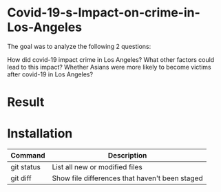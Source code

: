 # Covid-19-s-Impact-on-crime-in-Los-Angeles

The goal was to analyze the following 2 questions:

How did covid-19 impact crime in Los Angeles? What other factors could lead to this impact?
Whether Asians were more likely to become victims after covid-19 in Los Angeles?


# Result

# Installation

| Command | Description |
| --- | --- |
| git status | List all new or modified files |
| git diff | Show file differences that haven't been staged |
